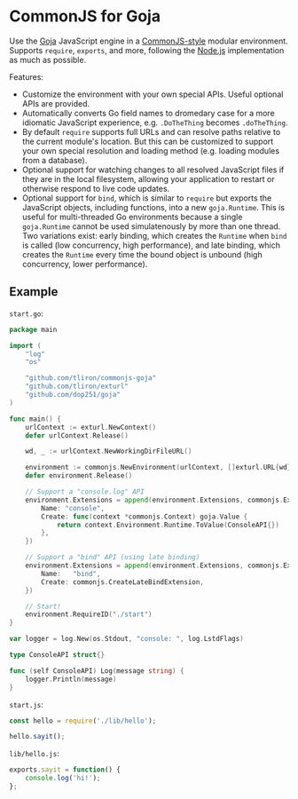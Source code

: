 CommonJS for Goja
=================

Use the [Goja](https://github.com/dop251/goja) JavaScript engine in a
[CommonJS-style](https://wiki.commonjs.org/wiki/CommonJS) modular environment.
Supports `require`, `exports`, and more, following the
[Node.js](https://nodejs.org/api/modules.html) implementation as much as possible.

Features:

* Customize the environment with your own special APIs. Useful optional APIs are provided.
* Automatically converts Go field names to dromedary case for a more idiomatic JavaScript experience,
  e.g. `.DoTheThing` becomes `.doTheThing`.
* By default `require` supports full URLs and can resolve paths relative to the current module's
  location. But this can be customized to support your own special resolution and loading method
  (e.g. loading modules from a database).
* Optional support for watching changes to all resolved JavaScript files if they are in the local
  filesystem, allowing your application to restart or otherwise respond to live code updates.
* Optional support for `bind`, which is similar to `require` but exports the JavaScript objects,
  including functions, into a new `goja.Runtime`. This is useful for multi-threaded Go environments
  because a single `goja.Runtime` cannot be used simulatenously by more than one thread. Two variations
  exist: early binding, which creates the `Runtime` when `bind` is called (low concurrency, high
  performance), and late binding, which creates the `Runtime` every time the bound object is unbound
  (high concurrency, lower performance).

Example
-------

`start.go`:

```go
package main

import (
    "log"
    "os"

    "github.com/tliron/commonjs-goja"
    "github.com/tliron/exturl"
    "github.com/dop251/goja"
)

func main() {
    urlContext := exturl.NewContext()
    defer urlContext.Release()

    wd, _ := urlContext.NewWorkingDirFileURL()

    environment := commonjs.NewEnvironment(urlContext, []exturl.URL{wd})
    defer environment.Release()

    // Support a "console.log" API
    environment.Extensions = append(environment.Extensions, commonjs.Extension{
        Name: "console",
        Create: func(context *commonjs.Context) goja.Value {
            return context.Environment.Runtime.ToValue(ConsoleAPI{})
        },
    })

    // Support a "bind" API (using late binding)
    environment.Extensions = append(environment.Extensions, commonjs.Extension{
        Name:   "bind",
        Create: commonjs.CreateLateBindExtension,
    })

    // Start!
    environment.RequireID("./start")
}

var logger = log.New(os.Stdout, "console: ", log.LstdFlags)

type ConsoleAPI struct{}

func (self ConsoleAPI) Log(message string) {
    logger.Println(message)
}
```

`start.js`:

```js
const hello = require('./lib/hello');

hello.sayit();
```

`lib/hello.js`:

```js
exports.sayit = function() {
    console.log('hi!');
};
```
